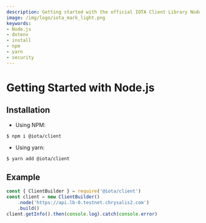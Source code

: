 ```yaml
---
description: Getting started with the official IOTA Client Library Node.js binding.
image: /img/logo/iota_mark_light.png
keywords:
- Node.js
- dotenv
- install
- npm
- yarn
- security
---
```

# Getting Started with Node.js

## Installation

- Using NPM:
```
$ npm i @iota/client
```
- Using yarn:
```
$ yarn add @iota/client
```

## Example

```javascript
const { ClientBuilder } = require('@iota/client')
const client = new ClientBuilder()
    .node('https://api.lb-0.testnet.chrysalis2.com')
    .build()
client.getInfo().then(console.log).catch(console.error)
```
